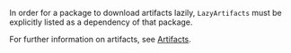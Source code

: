 In order for a package to download artifacts lazily, `LazyArtifacts` must be explicitly listed as a dependency of that package.

For further information on artifacts, see [Artifacts](https://docs.julialang.org/../Artifacts/#Artifacts).




